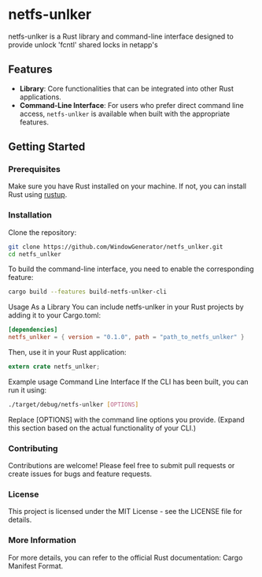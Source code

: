 # netfs-unlker

netfs-unlker is a Rust library and command-line interface designed to provide unlock 'fcntl' shared locks in netapp's

## Features

- **Library**: Core functionalities that can be integrated into other Rust applications.
- **Command-Line Interface**: For users who prefer direct command line access, `netfs-unlker` is available when built with the appropriate features.

## Getting Started

### Prerequisites

Make sure you have Rust installed on your machine. If not, you can install Rust using [rustup](https://rustup.rs/).

### Installation

Clone the repository:

```bash
git clone https://github.com/WindowGenerator/netfs_unlker.git
cd netfs_unlker
```

To build the command-line interface, you need to enable the corresponding feature:

```bash
cargo build --features build-netfs-unlker-cli
```
Usage
As a Library
You can include netfs-unlker in your Rust projects by adding it to your Cargo.toml:

```toml
[dependencies]
netfs_unlker = { version = "0.1.0", path = "path_to_netfs_unlker" }
```
Then, use it in your Rust application:

```rust
extern crate netfs_unlker;
```

Example usage
Command Line Interface
If the CLI has been built, you can run it using:

```bash
./target/debug/netfs-unlker [OPTIONS]
```

Replace [OPTIONS] with the command line options you provide. (Expand this section based on the actual functionality of your CLI.)

### Contributing
Contributions are welcome! Please feel free to submit pull requests or create issues for bugs and feature requests.

### License
This project is licensed under the MIT License - see the LICENSE file for details.

### More Information
For more details, you can refer to the official Rust documentation: Cargo Manifest Format.